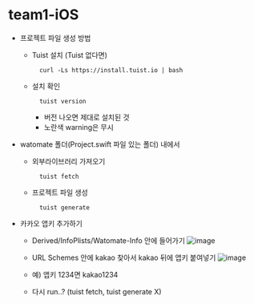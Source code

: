# team1-iOS

- 프로젝트 파일 생성 방법
  - Tuist 설치 (Tuist 없다면)
    ```
      curl -Ls https://install.tuist.io | bash
    ```
  - 설치 확인
    ```
      tuist version 
    ```
    - 버전 나오면 제대로 설치된 것
    - 노란색 warning은 무시
- watomate 폴더(Project.swift 파일 있는 폴더) 내에서
  - 외부라이브러리 가져오기
    ```
      tuist fetch 
    ```
  - 프로젝트 파일 생성
    ```
      tuist generate 
    ```

- 카카오 앱키 추가하기
  - Derived/InfoPlists/Watomate-Info 안에 들어가기
      ![image](https://github.com/wafflestudio21-5/team1-iOS/assets/86519350/ac86e360-5ade-4578-b0a1-9199dc4efc64)

  - URL Schemes 안에 kakao 찾아서 kakao 뒤에 앱키 붙여넣기
      ![image](https://github.com/wafflestudio21-5/team1-iOS/assets/86519350/5184c88f-4f32-4205-8030-a3b939097fd4)

  - 예) 앱키 1234면 kakao1234
 
  - 다시 run..? (tuist fetch, tuist generate X)
